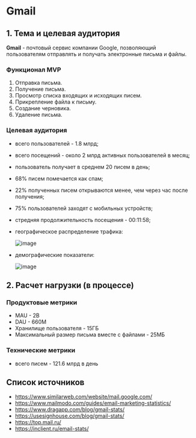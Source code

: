 # Gmail


## 1. Тема и целевая аудитория

**Gmail** - почтовый сервис компании Google, позволяющий пользователям отправлять и получать электронные письма и файлы.

### Функционал MVP

1. Отправка письма.
2. Получение письма.
3. Просмотр списка входящих и исходящих писем.
4. Прикрепление файла к письму.
5. Создание черновика.
6. Удаление письма.

### Целевая аудитория

- всего пользователей - 1.8 млрд;
- всего посещений - около 2 млрд активных пользователей в месяц;
- пользователь получает в среднем 20 писем в день;
- 68% писем помечается как спам;
- 22% полученных писем открываются менее, чем через час после получения;
- 75% пользователей заходят с мобильных устройств;
- стредняя продолжительность посещения - 00:11:58;
- географическое распределение трафика:
  
  ![image](https://github.com/user-attachments/assets/61c3984f-00cf-48e1-ae4b-3a9fc615cb70)

- демографические показатели:
  
  ![image](https://github.com/user-attachments/assets/1f7420f2-615a-4178-880c-7aae0f6e935e)

## 2. Расчет нагрузки (в процессе)

### Продуктовые метрики

- MAU - 2B
- DAU - 660M
- Хранилище пользователя - 15ГБ
- Максимальный размер письма вместе с файлами - 25МБ

### Технические метрики

- всего писем - 121.6 млрд в день

## Список источников

- https://www.similarweb.com/website/mail.google.com/
- https://www.mailmodo.com/guides/email-marketing-statistics/
- https://www.dragapp.com/blog/gmail-stats/
- https://usesignhouse.com/blog/gmail-stats/
- https://top.mail.ru/
- https://inclient.ru/email-stats/

